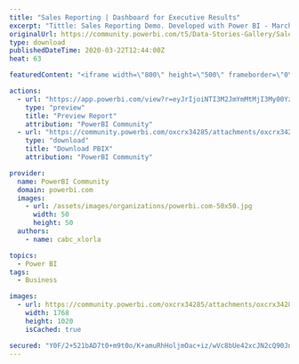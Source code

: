```yaml
---
title: "Sales Reporting | Dashboard for Executive Results"
excerpt: "Tittle: Sales Reporting Demo. Developed with Power BI - March 2020 version. Feedback is welcome. Access to report here: https://bit.ly/39adFfq PBIX"
originalUrl: https://community.powerbi.com/t5/Data-Stories-Gallery/Sales-Reporting-Dashboard-for-Executive-Results/m-p/985889
type: download
publishedDateTime: 2020-03-22T12:44:00Z
heat: 63

featuredContent: "<iframe width=\"800\" height=\"500\" frameborder=\"0\" src=\"https://app.powerbi.com/view?r=eyJrIjoiNTI3M2JmYmMtMjI3My00YzUzLWE2MTUtNWIxOWQ3ODEyNDkzIiwidCI6IjEwZWM3OTJjLTU4NzctNGU1ZS05OGE5LTFiMWQ3YTNjM2RlYiIsImMiOjR9\"></iframe>"

actions:
  - url: "https://app.powerbi.com/view?r=eyJrIjoiNTI3M2JmYmMtMjI3My00YzUzLWE2MTUtNWIxOWQ3ODEyNDkzIiwidCI6IjEwZWM3OTJjLTU4NzctNGU1ZS05OGE5LTFiMWQ3YTNjM2RlYiIsImMiOjR9"
    type: "preview"
    title: "Preview Report"
    attribution: "PowerBI Community"
  - url: "https://community.powerbi.com/oxcrx34285/attachments/oxcrx34285/DataStoriesGallery/3543/3/009%20sales_exec_results.pbix"
    type: "download"
    title: "Download PBIX"
    attribution: "PowerBI Community"

provider:
  name: PowerBI Community
  domain: powerbi.com
  images:
    - url: /assets/images/organizations/powerbi.com-50x50.jpg
      width: 50
      height: 50
  authors:
    - name: cabc_xlorla

topics:
  - Power BI
tags:
  - Business

images:
  - url: https://community.powerbi.com/oxcrx34285/attachments/oxcrx34285/DataStoriesGallery/3543/1/Sales%20Reporting%20Demo%20jpeg.jpg
    width: 1768
    height: 1020
    isCached: true

secured: "Y0F/2+521bAD7t0+m9t0o/K+amuRhHoljmOac+iz/wVc8bUe42xcJN2cQ90Jnkw9pAXGpnmAhFRXzHtYJkWnx2G3uEctLUgBqduV6gWt4o3CKWNoNZJ7iVjJZEQzlBvjG3nQEg9cHdACfItnrnvQF25AlHX0cGOUW/yrgMIO9UUSqUOsc80ri8ZRuoSZJK4xTIT5+shJykzOjpbmiYsjJ3Vqxr8I7fKvW0UaLfM1CqUBy4k+sfQSKBsUptiduVLV48VQ3+hQ+artuDOoq3EHuVMGJ9p8RWE/qoIr1T5hxHXnR9xR9tPGbgtN3eO0k1OfaWLWFcGu5gYsyZHoO521oDmiFgE68PEsUyUEhu49pb0RjjC71iZkpfHSvul0ex2HRB+VJqSYQMq1QTBwG8zkVeds5K/e15GAxzmQpPSYQLI=;WUNy2rBvkwKwVeCWC+5pkw=="
---
```


